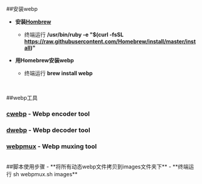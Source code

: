 ##安装webp
- **安装[Hombrew](http://brew.sh/index_zh-cn.html)** 
	- 终端运行 **/usr/bin/ruby -e "$(curl -fsSL https://raw.githubusercontent.com/Homebrew/install/master/install)"**

- **用Homebrew安装webp**
	- 终端运行 **brew install webp**
	
<br/>

##webp工具
### **[cwebp](https://developers.google.com/speed/webp/docs/cwebp)** - Webp encoder tool

### **[dwebp](https://developers.google.com/speed/webp/docs/dwebp)** - Webp decoder tool


### **[webpmux](https://developers.google.com/speed/webp/docs/webpmux)** - Webp muxing tool


<br/>
##脚本使用步骤
- **将所有动态webp文件拷贝到images文件夹下**
- **终端运行 sh webpmux.sh images**
